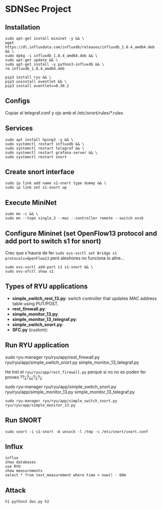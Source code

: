 # SDNSec Project

## Installation

```
sudo apt-get install mininet -y && \
wget https://dl.influxdata.com/influxdb/releases/influxdb_1.8.4_amd64.deb && \
sudo dpkg -i influxdb_1.8.4_amd64.deb && \
sudo apt-get update && \
sudo apt-get install -y python3-influxdb && \
rm influxdb_1.8.4_amd64.deb
```

```
pip3 install ryu && \
pip3 uninstall eventlet && \
pip3 install eventlet==0.30.2
```

## Configs

Copiar el telegraf.conf y ojo amb el /etc/snort/rules/*.rules

## Services

```
sudo apt install hping3 -y && \
sudo systemctl restart influxdb && \
sudo systemctl restart telegraf && \
sudo systemctl restart grafana-server && \
sudo systemctl restart snort
```

## Create snort interface

```
sudo ip link add name s1-snort type dummy && \
sudo ip link set s1-snort up
```

## Execute MiniNet

```
sudo mn -c && \
sudo mn --topo single,3 --mac --controller remote --switch ovsk
```
## Configure Mininet (set OpenFlow13 protocol and add port to switch s1 for snort)


Crec que s'hauria de fer `sudo ovs-vsctl set Bridge s1 protocols=OpenFlow13` però aleshores no funciona lo altre...

```
sudo ovs-vsctl add-port s1 s1-snort && \
sudo ovs-ofctl show s1
```
## Types of RYU applications
* **simple_switch_rest_13.py**: switch controller that updates MAC address table using PUT/POST.
* **rest_firewall.py**:
* **simple_monitor_13.py**:
* **simple_monitor_13_telegraf.py**:
* **simple_switch_snort.py**:
* **SFC.py** (custom):


## Run RYU application

sudo ryu-manager ryu/ryu/app/rest_firewall.py ryu/ryu/app/simple_switch_snort.py simple_monitor_13_telegraf.py

He tret el `ryu/ryu/app/rest_firewall.py` perquè si no no es poden fer proves ??¿?¿¿?¿?¿

sudo ryu-manager ryu/ryu/app/simple_switch_snort.py ryu/ryu/app/simple_monitor_13.py simple_monitor_13_telegraf.py

```
sudo ryu-manager ryu/ryu/app/simple_switch_snort.py ryu/ryu/app/simple_monitor_13.py
```

## Run SNORT

```
sudo snort -i s1-snort -A unsock -l /tmp -c /etc/snort/snort.conf
```

## Influx

```
influx
show databases
use RYU
show measurements
select * from test_measurement where time > now() - 60m
```

## Attack

```
h1 python3 dos.py h2
```
